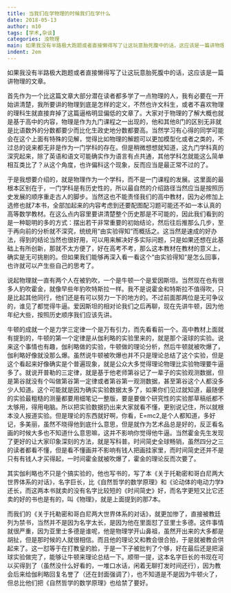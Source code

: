 ```yaml
---
title: 当我们在学物理的时候我们在学什么
date: 2018-05-13
author: m10
tags: [学术,杂谈]
categories: 浊物理
main: 如果我没有半路极大跑题或者直接懒得写了让这玩意胎死腹中的话，这应该是一篇讲物理的文章。
indent: 2em
---
```


如果我没有半路极大跑题或者直接懒得写了让这玩意胎死腹中的话，这应该是一篇讲物理的文章。

首先作为一个比这篇文章大部分潜在读者都多学了一点物理的人，我有必要在一开始讲清楚，我所要讲的物理到底是怎样的定义，不然也许文科生，或者不喜欢物理的理科生就直接弃掉了这篇逼格明显偏低的文章了。大家对于物理的了解大概也就是基于高中的内容，物理是作为九门课程之一出现的，他和其他8门的区别无非就是比语数外的分数都要少而比化生政史地分数都要高。当然学习有心得的同学可能会在这个上面有特殊的见解，觉得比如物理的解题可以更加模型化或者之类的，不过总的说来都无非是作为一门学科的存在。但是稍微想想就知道，这九门学科真的深究起来，除了英语和语文可能确实作为语言有点共通，其他学科怎就能这么简单相互类比了？从这个角度，也许偏科这个现象，反而应当是最正常不过的了。

于是我想要介绍的，就是物理作为一个学科，而不是一门课程的发展。这里面的最根本区别在于，一门学科是有历史性的，所以最自然的介绍路径当然应当是按照历史发展的顺序重走古人的脚步。当然这也不能责怪我们的高中教材，因为必修加上选修也就7本书，全部加起来的内容考虑到还要配图配习题可能还不如一本认真的高等数学教材。在这么点内容里要讲清楚整个历史那是不可能的，因此我们看到的是一种聪明的多的方式：摆出若干非常重要的初始结论，然后往后推那么几步，至于再向前的分析就不深究，统统用“由实验得知”而概括之。这当然是速成的好办法，得到的结论当然也很好用，可以用来解决好多实际问题，只是如果还想在此基础上有所创新，那就不太方便了，好在高考不考，那么这本教材在教材的意义上，确实是无可挑剔的。但如果我们能够再深入看一看这个“由实验得知”是怎么回事，也许就可以产生些自己的思考了。

说起物理就一直有两个人在被豹吹，一个是牛顿一个是爱因斯坦。当然现在也有很多人豹吹霍金，就像早些年豹吹特斯拉一样。我不是说霍金和特斯拉不值得吹，只是比起其他同行，他们还是有可以努力一下的地方的。不过前面那两位是无可争议的，谁见了都觉得牛逼。爱因斯坦的相对论我们之后再聊，现在先讲牛顿，因为他年纪大些，按照历史顺序我们应该先讲。

牛顿的成就一个是力学三定律一个是万有引力，而先看看前一个。高中教材上面就有提到的，牛顿的第一个定律是从伽利略的实验里来的，就是那个滚球的实验。说来这个事情也有趣，伽利略做的实验，牛顿做的理论分析，然后牛顿就被吹爆了，伽利略好像就没那么爆。虽然说牛顿被吹爆也并不只是理论总结了这个实验，但是这个看起来好像确实是个普遍现象，就是公众大多觉得理论物理比实验物理要牛逼多了。就说开普勒的三定律，就是基于他老师第谷记了一辈子的实验观测数据，但是第谷就没有个叫做第谷第一定律或者第谷第一观测数据，甚至第谷这个人都没多少人知道。这个可能就是因为确实实验数据太多了，如果你们见过就知道，最随便的实验最粗糙的测量都要用细笔记一整版，要是要做个研究性的实验那草稿纸都不太够用，得用电脑。所以把实验数据扔出来大家就看不懂，更别说记住，所以就根本没人报道实验。但是理论的东西就好啊，你看，E=mc2,是个人都知道，多好记，多美丽，虽然不晓得他到底什么意思，但是就作为艺术品总是好的，反正看名画的时候大多也不知道什么意思嘛，这并不影响你觉得他牛逼。当然霍金先生发现了更好的让大家印象深刻的方法，就是写科普。时间简史全球畅销，虽然四分之三的读者都看不懂，但是看不懂画并不影响有钱人把画挂家里，而时间简史还并不是只有有钱人才买得起，一时间霍金就被吹爆了，霍金的理论反而次要了。

其实伽利略也不只是个搞实验的，他也写书的，写了本《关于托勒密和哥白尼两大世界体系的对话》，名字巨长，比《自然哲学的数学原理》和《论动体的电动力学》还长，而这两本书就卖的没有名字比较短的《时间简史》好，而名字更短又比它还卖的好的书也是有的，叫《物理》，就是上面提到的那7本。

而我们的《关于托勒密和哥白尼两大世界体系的对话》，就更加惨了，直接被教廷列为禁书，当然并不是因为名字太长，是因为他在里面怼了亚里士多德。这件事情就很严重，因为亚里士多德是谁呢，他是物理学开山鼻祖，虽然开出来的大多都是胡扯，但是那时候的人就很相信。而且他的理论又和教会很合拍，于是就被教会供起来了。这一怼等于在打教皇的脸，于是一下子被批判了个够，好在最后还是把滚球实验做完了，能够让牛顿来理论总结一下。顺带一提，这本名字巨长的书现在可以买得到了（虽然没什么好看的，一堆口水话，闲着无聊打发时间还行），因为教会后来给伽利略回复名誉了（还在封面强调了），也不知道是不是因为牛顿火了，但总比他们把《自然哲学的数学原理》也给禁了要好。

